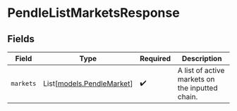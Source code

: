 # PendleListMarketsResponse


## Fields

| Field                                                  | Type                                                   | Required                                               | Description                                            |
| ------------------------------------------------------ | ------------------------------------------------------ | ------------------------------------------------------ | ------------------------------------------------------ |
| `markets`                                              | List[[models.PendleMarket](../models/pendlemarket.md)] | :heavy_check_mark:                                     | A list of active markets on the inputted chain.        |